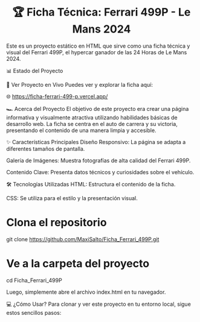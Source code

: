 <div align="center">
<h1>🏆 Ficha Técnica: Ferrari 499P - Le Mans 2024</h1>
</div>

Este es un proyecto estático en HTML que sirve como una ficha técnica y visual del Ferrari 499P, el hypercar ganador de las 24 Horas de Le Mans 2024.

📊 Estado del Proyecto
<br/>

🚀 Ver Proyecto en Vivo
Puedes ver y explorar la ficha aquí:

🌐 https://ficha-ferrari-499-p.vercel.app/

🏎️ Acerca del Proyecto
El objetivo de este proyecto era crear una página informativa y visualmente atractiva utilizando habilidades básicas de desarrollo web. La ficha se centra en el auto de carrera y su victoria, presentando el contenido de una manera limpia y accesible.

✨ Características Principales
Diseño Responsivo: La página se adapta a diferentes tamaños de pantalla.

Galería de Imágenes: Muestra fotografías de alta calidad del Ferrari 499P.

Contenido Clave: Presenta datos técnicos y curiosidades sobre el vehículo.

🛠️ Tecnologías Utilizadas
HTML: Estructura el contenido de la ficha.

CSS: Se utiliza para el estilo y la presentación visual.

# Clona el repositorio
git clone https://github.com/MaxiSalto/Ficha_Ferrari_499P.git

# Ve a la carpeta del proyecto
cd Ficha_Ferrari_499P

Luego, simplemente abre el archivo index.html en tu navegador.

💻 ¿Cómo Usar?
Para clonar y ver este proyecto en tu entorno local, sigue estos sencillos pasos:
